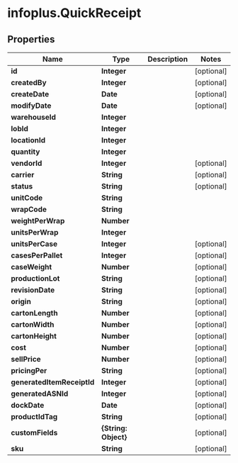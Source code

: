# infoplus.QuickReceipt

## Properties
Name | Type | Description | Notes
------------ | ------------- | ------------- | -------------
**id** | **Integer** |  | [optional] 
**createdBy** | **Integer** |  | [optional] 
**createDate** | **Date** |  | [optional] 
**modifyDate** | **Date** |  | [optional] 
**warehouseId** | **Integer** |  | 
**lobId** | **Integer** |  | 
**locationId** | **Integer** |  | 
**quantity** | **Integer** |  | 
**vendorId** | **Integer** |  | [optional] 
**carrier** | **String** |  | [optional] 
**status** | **String** |  | [optional] 
**unitCode** | **String** |  | 
**wrapCode** | **String** |  | 
**weightPerWrap** | **Number** |  | 
**unitsPerWrap** | **Integer** |  | 
**unitsPerCase** | **Integer** |  | [optional] 
**casesPerPallet** | **Integer** |  | [optional] 
**caseWeight** | **Number** |  | [optional] 
**productionLot** | **String** |  | [optional] 
**revisionDate** | **String** |  | [optional] 
**origin** | **String** |  | [optional] 
**cartonLength** | **Number** |  | [optional] 
**cartonWidth** | **Number** |  | [optional] 
**cartonHeight** | **Number** |  | [optional] 
**cost** | **Number** |  | [optional] 
**sellPrice** | **Number** |  | [optional] 
**pricingPer** | **String** |  | [optional] 
**generatedItemReceiptId** | **Integer** |  | [optional] 
**generatedASNId** | **Integer** |  | [optional] 
**dockDate** | **Date** |  | [optional] 
**productIdTag** | **String** |  | [optional] 
**customFields** | **{String: Object}** |  | [optional] 
**sku** | **String** |  | [optional] 


